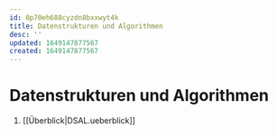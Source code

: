 ```yaml
---
id: 0p70eh688cyzdn8bxxwyt4k
title: Datenstrukturen und Algorithmen
desc: ''
updated: 1649147877567
created: 1649147877567
---
```


# Datenstrukturen und Algorithmen
1. [[Überblick|DSAL.ueberblick]]
